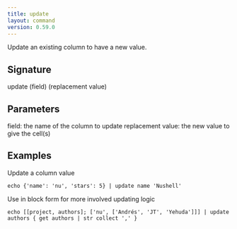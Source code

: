 ```yaml
---
title: update
layout: command
version: 0.59.0
---
```


Update an existing column to have a new value.

## Signature

update (field) (replacement value)

## Parameters

  field: the name of the column to update
  replacement value: the new value to give the cell(s)

## Examples

Update a column value
```shell
echo {'name': 'nu', 'stars': 5} | update name 'Nushell'
```

Use in block form for more involved updating logic
```shell
echo [[project, authors]; ['nu', ['Andrés', 'JT', 'Yehuda']]] | update authors { get authors | str collect ',' }
```

